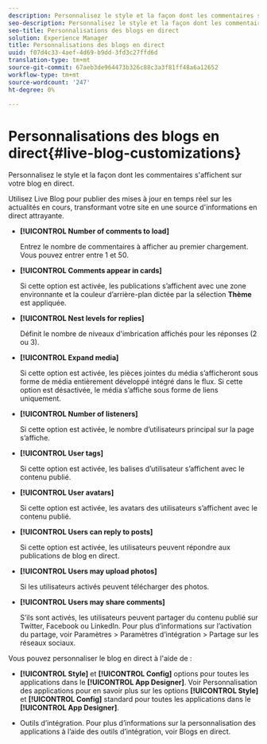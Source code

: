 ```yaml
---
description: Personnalisez le style et la façon dont les commentaires s'affichent sur votre blog en direct.
seo-description: Personnalisez le style et la façon dont les commentaires s'affichent sur votre blog en direct.
seo-title: Personnalisations des blogs en direct
solution: Experience Manager
title: Personnalisations des blogs en direct
uuid: f07d4c33-4aef-4d69-b9dd-3fd3c27ffd6d
translation-type: tm+mt
source-git-commit: 67aeb3de964473b326c88c3a3f81ff48a6a12652
workflow-type: tm+mt
source-wordcount: '247'
ht-degree: 0%

---
```



# Personnalisations des blogs en direct{#live-blog-customizations}

Personnalisez le style et la façon dont les commentaires s&#39;affichent sur votre blog en direct.



Utilisez Live Blog pour publier des mises à jour en temps réel sur les actualités en cours, transformant votre site en une source d&#39;informations en direct attrayante.

* **[!UICONTROL Number of comments to load]**

   Entrez le nombre de commentaires à afficher au premier chargement. Vous pouvez entrer entre 1 et 50.

* **[!UICONTROL Comments appear in cards]**

   Si cette option est activée, les publications s’affichent avec une zone environnante et la couleur d’arrière-plan dictée par la sélection **Thème** est appliquée.

* **[!UICONTROL Nest levels for replies]**

   Définit le nombre de niveaux d&#39;imbrication affichés pour les réponses (2 ou 3).

* **[!UICONTROL Expand media]**

   Si cette option est activée, les pièces jointes du média s’afficheront sous forme de média entièrement développé intégré dans le flux. Si cette option est désactivée, le média s’affiche sous forme de liens uniquement.

* **[!UICONTROL Number of listeners]**

   Si cette option est activée, le nombre d’utilisateurs principal sur la page s’affiche.

* **[!UICONTROL User tags]**

   Si cette option est activée, les balises d’utilisateur s’affichent avec le contenu publié.

* **[!UICONTROL User avatars]**

   Si cette option est activée, les avatars des utilisateurs s’affichent avec le contenu publié.

* **[!UICONTROL Users can reply to posts]**

   Si cette option est activée, les utilisateurs peuvent répondre aux publications de blog en direct.

* **[!UICONTROL Users may upload photos]**

   Si les utilisateurs activés peuvent télécharger des photos.

* **[!UICONTROL Users may share comments]**

   S’ils sont activés, les utilisateurs peuvent partager du contenu publié sur Twitter, Facebook ou LinkedIn. Pour plus d’informations sur l’activation du partage, voir Paramètres > Paramètres d’intégration > Partage sur les réseaux sociaux.

Vous pouvez personnaliser le blog en direct à l&#39;aide de :

* **[!UICONTROL Style]** et  **[!UICONTROL Config]** options pour toutes les applications dans le  **[!UICONTROL App Designer]**. Voir Personnalisation des applications pour en savoir plus sur les options **[!UICONTROL Style]** et **[!UICONTROL Config]** standard pour toutes les applications dans le **[!UICONTROL App Designer]**.

* Outils d’intégration. Pour plus d’informations sur la personnalisation des applications à l’aide des outils d’intégration, voir Blogs en direct.

